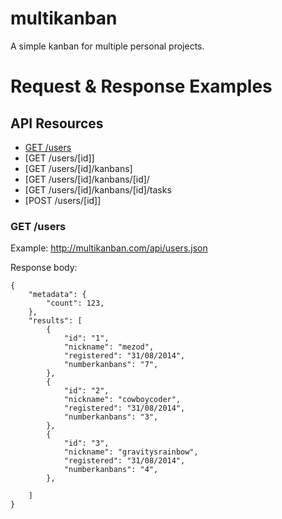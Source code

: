 multikanban
===========

A simple kanban for multiple personal projects.


# Request & Response Examples

## API Resources

  - [GET /users](#get-users)
  - [GET /users/[id]]
  - [GET /users/[id]/kanbans]
  - [GET /users/[id]/kanbans/[id]/
  - [GET /users/[id]/kanbans/[id]/tasks
  - [POST /users/[id]]

### GET /users

Example: http://multikanban.com/api/users.json

Response body:

    {
        "metadata": {
            "count": 123,
        },
        "results": [
            {
                "id": "1",
                "nickname": "mezod",
                "registered": "31/08/2014",
                "numberkanbans": "7",
            },
            {
                "id": "2",
                "nickname": "cowboycoder",
                "registered": "31/08/2014",
                "numberkanbans": "3",
            },
            {
                "id": "3",
                "nickname": "gravitysrainbow",
                "registered": "31/08/2014",
                "numberkanbans": "4",
            },

        ]
    }
